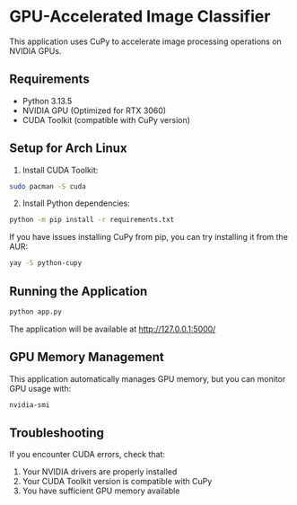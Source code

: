 # GPU-Accelerated Image Classifier

This application uses CuPy to accelerate image processing operations on NVIDIA GPUs.

## Requirements

- Python 3.13.5
- NVIDIA GPU (Optimized for RTX 3060)
- CUDA Toolkit (compatible with CuPy version)

## Setup for Arch Linux

1. Install CUDA Toolkit:

```bash
sudo pacman -S cuda
```

2. Install Python dependencies:

```bash
python -m pip install -r requirements.txt
```

If you have issues installing CuPy from pip, you can try installing it from the AUR:

```bash
yay -S python-cupy
```

## Running the Application

```bash
python app.py
```

The application will be available at http://127.0.0.1:5000/

## GPU Memory Management

This application automatically manages GPU memory, but you can monitor GPU usage with:

```bash
nvidia-smi
```

## Troubleshooting

If you encounter CUDA errors, check that:

1. Your NVIDIA drivers are properly installed
2. Your CUDA Toolkit version is compatible with CuPy
3. You have sufficient GPU memory available
